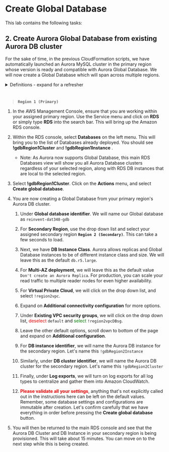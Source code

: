 # Create Global Database

This lab contains the following tasks:

## 2. Create Aurora Global Database from existing Aurora DB cluster

For the sake of time, in the previous CloudFormation scripts, we have automatically launched an Aurora MySQL cluster in the primary region whose version is ready and compatible with Aurora Global Database. We will now create a Global Database which will span across multiple regions.

<details>
<summary>Definitions - expand for a refresher</summary>

An **Amazon Aurora Global Database** consists of one primary AWS Region where your data is mastered by the Primary Aurora DB cluster's Primary DB Instance for read and write operations, and one (or more) secondary AWS Region(s) where data is replicated to with typical latency of under a second. Applications with a worldwide footprint can use reader instances in the secondary AWS Region for low latency reads. In the unlikely event your database becomes degraded or isolated in the primary AWS region, you can promote the secondary AWS Region to take full read-write workloads in under a minute.

An **Amazon Aurora DB cluster** is a regional logical construct that consists of one or more DB instances and a cluster volume that manages the data for those DB instances.

An **Amazon Aurora Primary DB Instance** supports read and write operations, and performs all of the data modifications to the cluster volume. Each Aurora DB cluster has one primary DB instance. 

An **Amazon Aurora Replica** supports only read operations, connects to the same Aurora Storage Engine volume as the Primary DB Instance. High availability can be achieved by locating Aurora Replicas in separate Availability Zones, in which Aurora will automatically perform failover in the event the primary DB Instance becomes unavailable.

</details>

#

>  **`Region 1 (Primary)`** 

1. In the AWS Management Console, ensure that you are working within your assigned primary region. Use the Service menu and click on **RDS** or simply type **RDS** into the search bar. This will bring up the Amazon RDS console.

1. Within the RDS console, select **Databases** on the left menu. This will bring you to the list of Databases already deployed. You should see **!gdbRegion1Cluster**  and **!gdbRegion1Instance** . 

   * Note: As Aurora now supports Global Database, this main RDS Databases view will show you all Aurora Database clusters regardless of your selected region, along with RDS DB instances that are local to the selected region.

1. Select **!gdbRegion1Cluster**. Click on the **Actions** menu, and select **Create global database**.

1. You are now creating a Global Database from your primary region's Aurora DB cluster.

   1. Under **Global database identifier**. We will name our Global database as ``reinvent-dat348-gdb``

   1. For **Secondary Region**, use the drop down list and select your assigned secondary region **`Region 2 (Secondary)`**. This can take a few seconds to load.

   1. Next, we have **DB Instance Class**. Aurora allows replicas and Global Database instances to be of different instance class and size. We will leave this as the default ``db.r5.large``.

   1. For **Multi-AZ deployment**, we will leave this as the default value ``Don't create an Aurora Replica``. For production, you can scale your read traffic to multiple reader nodes for even higher availability.

   1. For **Virtual Private Cloud**, we will click on the drop down list, and select ``!region2vpc``.

   1. Expand on **Additional connectivity configuration** for more options.

   1. Under **Existing VPC security groups**, we will click on the drop down list, <span style="color:red;">deselect</span> ``default`` and <span style="color:green;">select</span> ``!region2vpcDBsg``.

   1. Leave the other default options, scroll down to bottom of the page and expand on **Additional configuration**.

   1. For **DB instance identifier**, we will name the Aurora DB instance for the secondary region. Let's name this ``!gdbRegion2Instance``

   1. Similarly, under **DB cluster identifier**, we will name the Aurora DB cluster for the secondary region. Let's name this ``!gdbRegion2Cluster``

   1. Finally, under **Log exports**, we will turn on log exports for all log types to centralize and gather them into Amazon CloudWatch.

   1. <span style="color:red;">**Please validate all your settings**</span>, anything that's not explicitly called out in the instructions here can be left on the default values. Remember, some database settings and configurations are immutable after creation. Let's confirm carefully that we have everything in order before pressing the **Create global database** button.

1. You will then be returned to the main RDS console and see that the Aurora DB Cluster and DB Instance in your secondary region is being provisioned. This will take about 15 minutes. You can move on to the next step while this is being created.